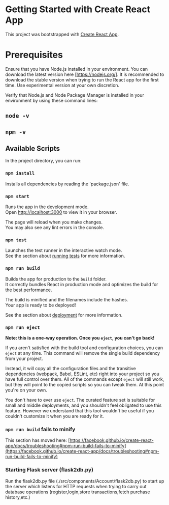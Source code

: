# Getting Started with Create React App

This project was bootstrapped with [Create React App](https://github.com/facebook/create-react-app).

# Prerequisites

Ensure that you have Node.js installed in your environment. You can download the latest version here [https://nodejs.org/]. It is recommended to download the stable version when trying to run the React app for the first time. Use experimental version at your own discretion.

Verify that Node.js and Node Package Manager is installed in your environment by using these command lines:
## `node -v`
## `npm -v`

## Available Scripts

In the project directory, you can run:

### `npm install`
Installs all dependencies by reading the 'package.json' file. 

### `npm start`

Runs the app in the development mode.\
Open [http://localhost:3000](http://localhost:3000) to view it in your browser.

The page will reload when you make changes.\
You may also see any lint errors in the console.

### `npm test`

Launches the test runner in the interactive watch mode.\
See the section about [running tests](https://facebook.github.io/create-react-app/docs/running-tests) for more information.

### `npm run build`

Builds the app for production to the `build` folder.\
It correctly bundles React in production mode and optimizes the build for the best performance.

The build is minified and the filenames include the hashes.\
Your app is ready to be deployed!

See the section about [deployment](https://facebook.github.io/create-react-app/docs/deployment) for more information.

### `npm run eject`

**Note: this is a one-way operation. Once you `eject`, you can't go back!**

If you aren't satisfied with the build tool and configuration choices, you can `eject` at any time. This command will remove the single build dependency from your project.

Instead, it will copy all the configuration files and the transitive dependencies (webpack, Babel, ESLint, etc) right into your project so you have full control over them. All of the commands except `eject` will still work, but they will point to the copied scripts so you can tweak them. At this point you're on your own.

You don't have to ever use `eject`. The curated feature set is suitable for small and middle deployments, and you shouldn't feel obligated to use this feature. However we understand that this tool wouldn't be useful if you couldn't customize it when you are ready for it.

### `npm run build` fails to minify

This section has moved here: [https://facebook.github.io/create-react-app/docs/troubleshooting#npm-run-build-fails-to-minify](https://facebook.github.io/create-react-app/docs/troubleshooting#npm-run-build-fails-to-minify)

### Starting Flask server (flask2db.py)

Run the flask2db.py file (./src/components/Account/flask2db.py) to start up the server which listens for HTTP requests when trying to carry out database operations (register,login,store transactions,fetch purchase history,etc.)